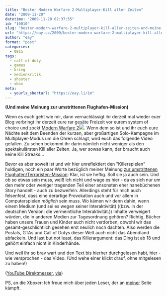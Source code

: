 ```yaml
---
title: "Bester Modern Warfare 2-Multiplayer-Kill aller Zeiten"
date: "2009-11-20"
datetime: "2009-11-20 02:37:55"
id: "10010"
slug: "bester-modern-warfare-2-multiplayer-kill-aller-zeiten-und-meine-meinung-zur-umstrittenen-flughafen-mission"
url: "https://eay.cc/2009/bester-modern-warfare-2-multiplayer-kill-aller-zeiten-und-meine-meinung-zur-umstrittenen-flughafen-mission/"
author: "eay"
format: "post"
categories:
  - 0815
tags:
  - call-of-duty
  - games
  - krieg
  - medienkritik
  - shooter
  - xbox
meta:
  - yourls_shorturl: "https://eay.li/1m"
---
```


**(Und meine Meinung zur umstrittenen Flughafen-Mission)**

Wenn es euch geht wie mir, dann vernachlässigt ihr derzeit mal wieder euer Blog verbringt ihr derzeit eure rar gesäte Freizeit vor eurem system of choice und zockt [Modern Warfare 2](http://www.amazon.de/gp/redirect.html?ie=utf8mb4&location=http%3A%2F%2Fwww.amazon.de%2Fs%3Fie%3Dutf8mb4%26tag%3Dfirefox-de-21%26index%3Dblended%26link_code%3Dqs%26field-keywords%3Dmodern%2520warfare%25202%26sourceid%3DMozilla-search&site-redirect=de&tag=eayznet-21&linkCode=ur2&camp=1638&creative=19454)![](https://www.assoc-amazon.de/e/ir?t=eayznet-21&l=ur2&o=3). Wenn dem so ist und ihr euch eure Nächte seit dem Beenden der kurzen, aber großartigen Solo-Kampagne im Multiplayer-Modus um die Ohren schlagt, wird euch das folgende Video gefallen. Zu sehen bekommt ihr darin nämlich nicht weniger als den spektakulärsten Kill aller Zeiten. Ja, wer sowas kann, der braucht auch keine Kill Streaks...

Bevor es aber soweit ist und wir hier unreflektiert den "Killerspielen" huldigen, noch ein paar Worte bezüglich meiner Meinung [zur umstrittenen Flughafen/Terroristen-Mission](http://www.spreeblick.com/2009/11/17/modern-warfare-2-oder-die-geister-die-wir-riefen/): Klar, ist sie heftig. Soll sie ja auch sein. Und ob so etwas sein muss, weiß ich nicht und wage es hier - da es sich nur um den mehr oder weniger tragenden Teil einer ansonsten eher hanebüchenen Story handelt - auch zu bezweifeln. Allerdings steht für mich auch felsenfest, dass eine derartige Provokation auch und vor allem in Computerspielen _möglich_ sein muss. Wo kämen wir denn dahin, wenn einem Medium (und sei es wegen seiner Interaktivität) ((bzw. in der deutschen Version: die vermeintliche Interaktivität.)) Inhalte verweigert würden, die in anderen Medien zur Tagesordnung gehören? Richtig, Bücher haben unsere Frauen und Kinder auch nicht verdorben, obwohl wir das gesamt-geschlichtlich gesehen erst neulich noch dachten. Also werden die Postals, GTAs und Call of Dutys dieser Welt auch nicht das Abendland abfackeln. Und last but not least, das Killerargument: das Ding ist ab 18 und gehört einfach nicht in Kinderhände.

Und weil ihr so brav wart und den Text bis hierher durchgelesen habt, hier - wie versprochen - das Video. (Und wehe einer klickt drauf, ohne mitgelesen zu haben!)

 ([YouTube Direktmesser](http://www.youtube.com/watch?v=cudCajMNRM0), [via](http://onipepper.de/2009/11/16/modern-warfare-2-ein-unglaublicher-messerwurf/))

PS, an die Xboxer: Ich freue mich über jeden Leser, der an [meiner](http://profile.mygamercard.net/The%20Eay) Seite kämpft.
